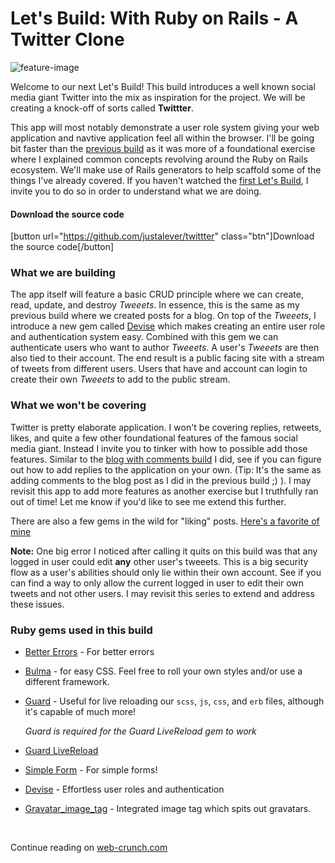 # Let's Build: With Ruby on Rails - A Twitter Clone

![feature-image](https://i.imgur.com/6QHjYJF.jpg)



Welcome to our next Let's Build! This build introduces a well known social media giant Twitter into the mix as inspiration for the project. We will be creating a knock-off of sorts called **Twittter**. 

This app will most notably demonstrate a user role system giving your web application and navtive application feel all within the browser. I'll be going bit faster than the [previous build](https://web-crunch.com/lets-build-with-ruby-on-rails-blog-with-comments/) as it was more of a foundational exercise where I explained common concepts revolving around the Ruby on Rails ecosystem. We'll make use of Rails generators to help scaffold some of the things I've already covered. If you haven't watched the [first Let's Build](https://web-crunch.com/lets-build-with-ruby-on-rails-blog-with-comments/), I invite you to do so in order to understand what we are doing.

#### Download the source code

[button url="https://github.com/justalever/twittter" class="btn"]Download the source code[/button]

### What we are building

The app itself will feature a basic CRUD principle where we can create, read, update, and destroy *Tweeets*. In essence, this is the same as my previous build where we created posts for a blog.  On top of the *Tweeets*, I introduce a new gem called [Devise](https://github.com/plataformatec/devise) which makes creating an entire user role and authentication system easy. Combined with this gem we can authenticate users who want to author *Tweeets*. A user's *Tweeets* are then also tied to their account. The end result is a public facing site with a stream of tweets from different users. Users that have and account can login to create their own *Tweeets* to add to the public stream.

### What we won't be covering

Twitter is pretty elaborate application. I won't be covering replies, retweets, likes, and quite a few other foundational features of the famous social media giant. Instead I invite you to tinker with how to possible add those features. Similar to the [blog with comments build](https://web-crunch.com/lets-build-with-ruby-on-rails-blog-with-comments/) I did, see if you can figure out how to add replies to the application on your own. (Tip: It's the same as adding comments to the blog post as I did in the previous build ;) ). I may revisit this app to add more features as another exercise but I truthfully ran out of time! Let me know if you'd like to see me extend this further. 

There are also a few gems in the wild for "liking" posts. [Here's a favorite of mine](https://github.com/schneems/Likeable)

**Note:** One big error I noticed after calling it quits on this build was that any logged in user could edit **any** other user's tweeets. This is a big security flow as a user's abilities should only lie within their own account. See if you can find a way to only allow the current logged in user to edit their own tweets and not other users. I may revisit this series to extend and address these issues. 

### Ruby gems used in this build

- [Better Errors](https://rubygems.org/gems/better_errors) - For better errors

- [Bulma](https://github.com/joshuajansen/bulma-rails) - for easy CSS. Feel free to roll your own styles and/or use a different framework.

- [Guard](https://github.com/guard/guard) - Useful for live reloading our `scss`, `js`, `css`, and `erb` files, although it's capable of much more!

  *Guard is required for the Guard LiveReload gem to work*

- [Guard LiveReload](https://github.com/guard/guard-livereload)

- [Simple Form](https://github.com/plataformatec/simple_form) - For simple forms!

- [Devise](https://github.com/plataformatec/devise) - Effortless user roles and authentication

- [Gravatar_image_tag](https://github.com/mdeering/gravatar_image_tag) - Integrated image tag which spits out gravatars.

  ​

Continue reading on [web-crunch.com](https://web-crunch.com/lets-build-with-ruby-on-rails-a-twitter-clone/)
